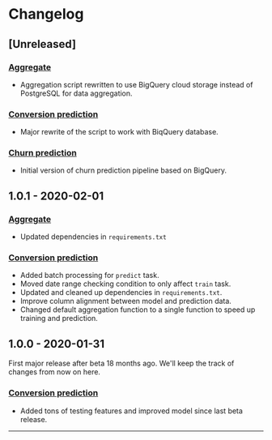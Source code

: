 # Changelog

## [Unreleased]

### [Aggregate]

- Aggregation script rewritten to use BigQuery cloud storage instead of PostgreSQL for data aggregation.

### [Conversion prediction]

- Major rewrite of the script to work with BiqQuery database.

### [Churn prediction]

- Initial version of churn prediction pipeline based on BigQuery.

## 1.0.1 - 2020-02-01

### [Aggregate]

- Updated dependencies in `requirements.txt`

### [Conversion prediction]

- Added batch processing for `predict` task.
- Moved date range checking condition to only affect `train` task.
- Updated and cleaned up dependencies in `requirements.txt`.
- Improve column alignment between model and prediction data.
- Changed default aggregation function to a single function to speed up training and prediction.

## 1.0.0 - 2020-01-31

First major release after beta 18 months ago. We'll keep the track of changes from now on here.

### [Conversion prediction]

- Added tons of testing features and improved model since last beta release.

---

[Aggregate]: https://github.com/remp2020/pythia-tools/tree/master/aggregate
[Conversion prediction]: https://github.com/remp2020/pythia-tools/tree/master/conversion_prediction
[Churn prediction]: https://github.com/remp2020/pythia-tools/tree/master/churn_prediction
[Pythia segments]: https://github.com/remp2020/pythia-tools/tree/master/pythia_segments
